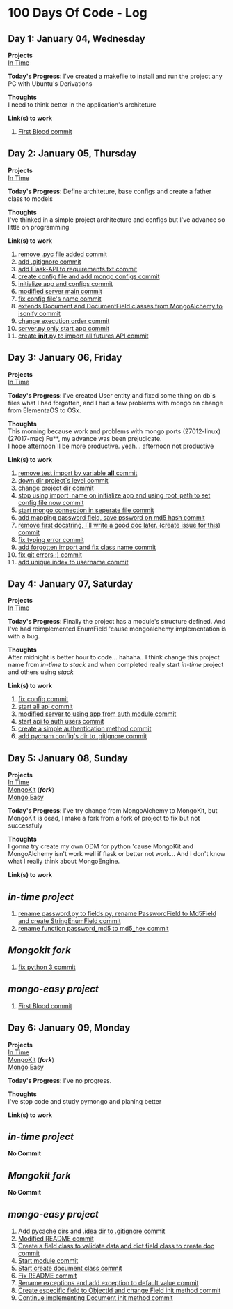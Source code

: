 # 100 Days Of Code - Log

## Day 1: January 04, Wednesday

**Projects**<br>
[In Time](https://github.com/LuizMaestri/in-time)

**Today's Progress**: I've created a makefile to install and run the project any PC with Ubuntu's Derivations

**Thoughts**<br>
I need to think better in the application's architeture

**Link(s) to work**

1. [First Blood commit](https://github.com/LuizMaestri/in-time/commit/c7adad6d1624a19d0b993ad66dda0d1673f90668)

  ## Day 2: January 05, Thursday

**Projects**<br>
[In Time](https://github.com/LuizMaestri/in-time)

**Today's Progress**: Define architeture, base configs and create a father class to models

**Thoughts**<br>
I've thinked in a simple project architecture and configs but I've advance so little on programming

**Link(s) to work**

1. [remove .pyc file added commit](https://github.com/LuizMaestri/in-time/commit/f1dfd7bba65d450d34b357ac6cc23b28755a181a)
2. [add .gitignore commit](https://github.com/LuizMaestri/in-time/commit/31cbb83a96187fdc1964b5923ed87c8a452a4b17)
3. [add Flask-API to requirements.txt commit](https://github.com/LuizMaestri/in-time/commit/20af40c61de00406e13bedaa662eb6e98a328490)
4. [create config file and add mongo configs commit](https://github.com/LuizMaestri/in-time/commit/f100b23266fc62307808871cd7a520b58abdc67b)
5. [initialize app and configs commit](https://github.com/LuizMaestri/in-time/commit/33effabc1c683ca1204a061745dea09f4194bda4)
6. [modified server main commit](https://github.com/LuizMaestri/in-time/commit/c48a4f4b1f31df50439c0b28a43498ad76cc18be)
7. [fix config file's name commit](https://github.com/LuizMaestri/in-time/commit/e70e9122b20557831af4f04cec8efea675d4985e)
8. [extends Document and DocumentField classes from MongoAlchemy to jsonify commit](https://github.com/LuizMaestri/in-time/commit/d78a2e55964767a9823235253839a1cf382d8c64)
9. [change execution order commit](https://github.com/LuizMaestri/in-time/commit/43a3f9be304ff673d885d071632574ebc9c5fd0c)
10. [server.py only start app commit](https://github.com/LuizMaestri/in-time/commit/34821adc3035fac88434641f982fd12150dcea49)
11. [create **init**.py to import all futures API commit](https://github.com/LuizMaestri/in-time/commit/fe10243d784e1c3882ee2898359381ded8423046)

  ## Day 3: January 06, Friday

**Projects**<br>
[In Time](https://github.com/LuizMaestri/in-time)

**Today's Progress**: I've created User entity and fixed some thing on db`s files what I had forgotten, and I had a few problems with mongo on change from ElementaOS to OSx.

**Thoughts**<br>
This morning because work and problems with mongo ports (27012-linux) (27017-mac) Fu**, my advance was been prejudicate.<br>
I hope afternoon`ll be more productive. yeah... afternoon not productive

**Link(s) to work**

1. [remove test import by variable **all** commit](https://github.com/LuizMaestri/in-time/commit/0a3aa1ae844b89c8335653cff6f46db3d895a44b)
2. [down dir project`s level commit](https://github.com/LuizMaestri/in-time/commit/dc8ddcac170b84e2ef106a6ad2a3659320baa0b2)
3. [change project dir commit](https://github.com/LuizMaestri/in-time/commit/13e46f2ff1fb5eefc8d2a9fb5075bed8816e2a86)
4. [stop using import_name on initialize app and using root_path to set config file now commit](https://github.com/LuizMaestri/in-time/commit/aed3b714df8dfcec74cc3792a7e131804ee4a848)
5. [start mongo connection in seperate file commit](https://github.com/LuizMaestri/in-time/commit/370a6e9ccbc4833fb1c66bbd738efba6b02102e0)
6. [add mapping password field, save pssword on md5 hash commit](https://github.com/LuizMaestri/in-time/commit/00a177beaeea8b0c5c18e4e9b3997bfaf78bc7fd)
7. [remove first docstring, I`ll write a good doc later. (create issue for this) commit](https://github.com/LuizMaestri/in-time/commit/6817a6e8c57bf0a155693face9e7542c7c518f32)
8. [fix typing error commit](https://github.com/LuizMaestri/in-time/commit/5bcd34ac178f0d9553ddb8757b0cddbf31d823c4)
9. [add forgotten import and fix class name commit](https://github.com/LuizMaestri/in-time/commit/fc5ad3d987608a97cf860b562a789a278bb2aa9b)
10. [fix git errors :) commit](https://github.com/LuizMaestri/in-time/commit/ee634bbcb578496639fe31c7ff846a4596b6e042)
11. [add unique index to username commit](https://github.com/LuizMaestri/in-time/commit/109ad517613a0d35a3626678ff0722500ac9b278)

  ## Day 4: January 07, Saturday

**Projects**<br>
[In Time](https://github.com/LuizMaestri/in-time)

**Today's Progress**: Finally the project has a module's structure defined. And I've had reimplemented EnumField 'cause mongoalchemy implementation is with a bug.

**Thoughts**<br>
After midnight is better hour to code... hahaha.. I think change this project name from _in-time_ to _stack_ and when completed really start _in-time_ project and others using _stack_

**Link(s) to work**

1. [fix config commit](https://github.com/LuizMaestri/in-time/commit/6afabd877eb3c26a310c8ef7364da6c107f8507e)
2. [start all api commit](https://github.com/LuizMaestri/in-time/commit/04495c20286d8f8a66e01da3312ad28987fa176e)
3. [modified server to using app from auth module commit](https://github.com/LuizMaestri/in-time/commit/c6aacad9af76ceecc09ab96081477c5dbfd99834)
4. [start api to auth users commit](https://github.com/LuizMaestri/in-time/commit/af905ca6a297c36171fd305c41221fd62e9a1b7d)
5. [create a simple authentication method commit](https://github.com/LuizMaestri/in-time/commit/3e2cf047d12ed5db10a84c6e2fc4deaa61b0ac25)
6. [add pycham config's dir to .gitignore commit](https://github.com/LuizMaestri/in-time/commit/330a038f9e74fbe85e8e27a20518dae344dadbdb)

  ## Day 5: January 08, Sunday

**Projects**<br>
[In Time](https://github.com/LuizMaestri/in-time)<br>
[MongoKit](https://github.com/LuizMaestri/mongokit) (_**fork**_)<br>
[Mongo Easy](https://github.com/LuizMaestri/mongo-easy)

**Today's Progress**: I've try change from MongoAlchemy to MongoKit, but MongoKit is dead, I make a fork from a fork of project to fix but not successfuly

**Thoughts**<br>
I gonna try create my own ODM for python 'cause MongoKit and MongoAlchemy isn't work well if flask or better not work... And I don't know what I really think about MongoEngine.

**Link(s) to work**

## _in-time project_

1. [rename password.py to fields.py, rename PasswordField to Md5Field and create StringEnumField commit](https://github.com/LuizMaestri/in-time/commit/43175a9cdd63cc6c2785ed8795ae86cb2c98b5fa)
2. [rename function password_md5 to md5_hex commit](https://github.com/LuizMaestri/in-time/commit/7f760fa3439ade2f55bd42b78eaf95901ca2a41b)

## _Mongokit fork_

1. [fix python 3 commit](https://github.com/LuizMaestri/in-time/commit/f586c9d0c0116cec6f81c10e32d08733cf2fb4d5)

## _mongo-easy project_

1. [First Blood commit](https://github.com/LuizMaestri/mongo-easy/commit/27c1111ef82f62997e5afe553de406a66753d57d)

  ## Day 6: January 09, Monday

**Projects**<br>
[In Time](https://github.com/LuizMaestri/in-time)<br>
[MongoKit](https://github.com/LuizMaestri/mongokit) (_**fork**_)<br>
[Mongo Easy](https://github.com/LuizMaestri/mongo-easy)

**Today's Progress**: I've no progress.

**Thoughts**<br>
I've stop code and study pymongo and planing better

**Link(s) to work**

## _in-time project_

**No Commit**

## _Mongokit fork_

**No Commit**

## _mongo-easy project_

1. [Add pycache dirs and .idea dir to .gitignore commit](https://github.com/LuizMaestri/mongo-easy/commit/0fd6fdd70d1346e1f518a393f3d72896df84287b)
2. [Modified README commit](https://github.com/LuizMaestri/mongo-easy/commit/02404e2c837813a01ddad01ca4c39b4898352844)
3. [Create a field class to validate data and dict field class to create doc commit](https://github.com/LuizMaestri/mongo-easy/commit/795f2ed8dd08484b1aa0b051f2ece59eb4e785e3)
4. [Start module commit](https://github.com/LuizMaestri/mongo-easy/commit/48a40df591308080fbbfbe358fb48cc5ee65db6b)
5. [Start create document class commit](https://github.com/LuizMaestri/mongo-easy/commit/95c31cbd8d794b70a2e2ce9a4dc8c943363f768a)
6. [Fix README commit](https://github.com/LuizMaestri/mongo-easy/commit/07270e6194278b458736e1bc0de2c05e03166818)
7. [Rename exceptions and add exception to default value commit](https://github.com/LuizMaestri/mongo-easy/commit/7ecdd97caba6dccd0ecc550fdf461116e2f8ce82)
8. [Create especific field to ObjectId and change Field init method commit](https://github.com/LuizMaestri/mongo-easy/commit/51da5fb54d86f96dc4481ab3a05dec106ec69f8c)
9. [Continue implementing Document init method commit](https://github.com/LuizMaestri/mongo-easy/commit/35dc29858ad363797d225d380dbb91f57c652d40)
